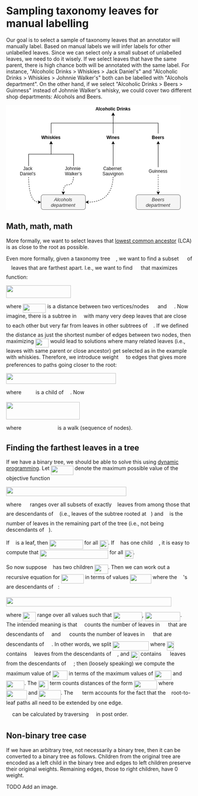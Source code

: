 # Sampling taxonomy leaves for manual labelling

Our goal is to select a sample of taxonomy leaves that an annotator will manually label. Based on manual labels we will infer labels for other unlabelled leaves. Since we can select only a small subset of unlabelled leaves, we need to do it wisely. If we select leaves that have the same parent, there is high chance both will be annotated with the same label. For instance, "Alcoholic Drinks > Whiskies > Jack Daniel's" and "Alcoholic Drinks > Whiskies > Johnnie Walker's" both can be labelled with "Alcohols department". On the other hand, if we select "Alcoholic Drinks > Beers > Guinness" instead of Johnnie Walker's whisky, we could cover two different shop departments: Alcohols and Beers. 

![Example of labelling](imgs/tree_1.png)

## Math, math, math

More formally, we want to select leaves that [lowest common ancestor](https://en.wikipedia.org/wiki/Lowest_common_ancestor) (LCA) is as close to the root as possible. 

Even more formally, given a taxonomy tree <img src="svgs/2f118ee06d05f3c2d98361d9c30e38ce.svg?invert_in_darkmode" align=middle width=11.889314249999991pt height=22.465723500000017pt/>, we want to find a subset <img src="svgs/f9c4988898e7f532b9f826a75014ed3c.svg?invert_in_darkmode" align=middle width=14.99998994999999pt height=22.465723500000017pt/> of <img src="svgs/55a049b8f161ae7cfeb0197d75aff967.svg?invert_in_darkmode" align=middle width=9.86687624999999pt height=14.15524440000002pt/> leaves that are farthest apart. I.e., we want to find <img src="svgs/f9c4988898e7f532b9f826a75014ed3c.svg?invert_in_darkmode" align=middle width=14.99998994999999pt height=22.465723500000017pt/> that maximizes function:

<img src="svgs/10dfb819130b17d07ad98871c5b73260.svg?invert_in_darkmode" align=middle width=175.2078636pt height=33.89973840000001pt/>  

where <img src="svgs/8790a6e51a3b8a0b16013a135871a86d.svg?invert_in_darkmode" align=middle width=62.18617514999999pt height=24.65753399999998pt/> is a distance between two vertices/nodes <img src="svgs/277fbbae7d4bc65b6aa601ea481bebcc.svg?invert_in_darkmode" align=middle width=15.94753544999999pt height=14.15524440000002pt/> and <img src="svgs/95d239357c7dfa2e8d1fd21ff6ed5c7b.svg?invert_in_darkmode" align=middle width=15.94753544999999pt height=14.15524440000002pt/>. Now imagine, there is a subtree in <img src="svgs/2f118ee06d05f3c2d98361d9c30e38ce.svg?invert_in_darkmode" align=middle width=11.889314249999991pt height=22.465723500000017pt/> with many very deep leaves that are close to each other but very far from leaves in other subtrees of <img src="svgs/2f118ee06d05f3c2d98361d9c30e38ce.svg?invert_in_darkmode" align=middle width=11.889314249999991pt height=22.465723500000017pt/>. If we defined the distance as just the shortest number of edges between two nodes, then maximizing <img src="svgs/3be7c0b48f7c34bf07832269c78b5eb6.svg?invert_in_darkmode" align=middle width=36.21575924999999pt height=24.65753399999998pt/> would lead to solutions where many related leaves (i.e., leaves with same parent or close ancestor) get selected as in the example with whiskies. Therefore, we introduce weight <img src="svgs/31fae8b8b78ebe01cbfbe2fe53832624.svg?invert_in_darkmode" align=middle width=12.210846449999991pt height=14.15524440000002pt/> to edges that gives more preferences to paths going closer to the root:

<img src="svgs/10a8277280bc6ea7426a192bc3a5c3e9.svg?invert_in_darkmode" align=middle width=297.40643295pt height=29.190975000000005pt/>  

where <img src="svgs/7c5d09796fa72f50fc8f541920f3d44a.svg?invert_in_darkmode" align=middle width=30.68980694999999pt height=14.15524440000002pt/> is a child of <img src="svgs/9fc20fb1d3825674c6a279cb0d5ca636.svg?invert_in_darkmode" align=middle width=14.045887349999989pt height=14.15524440000002pt/>. Now

<img src="svgs/85b51e19a5771379dd17f88838439b88.svg?invert_in_darkmode" align=middle width=199.12879964999996pt height=46.06407959999998pt/>  

where <img src="svgs/715f1d9bbd0efc96188daed9f2a78c9a.svg?invert_in_darkmode" align=middle width=90.21505514999998pt height=14.15524440000002pt/> is a walk (sequence of nodes).

## Finding the farthest leaves in a tree

If we have a binary tree, we should be able to solve this using [dynamic programming](https://en.wikipedia.org/wiki/Dynamic_programming).  Let <img src="svgs/789737ac1507bda7fca8f102735e5d6f.svg?invert_in_darkmode" align=middle width=60.503389649999995pt height=24.65753399999998pt/> denote the maximum possible value of the objective function

<img src="svgs/b3003206bc2792d9ccbf0617943d8215.svg?invert_in_darkmode" align=middle width=325.3718094pt height=24.7161288pt/>

where <img src="svgs/f9c4988898e7f532b9f826a75014ed3c.svg?invert_in_darkmode" align=middle width=14.99998994999999pt height=22.465723500000017pt/> ranges over all subsets of exactly <img src="svgs/36b5afebdba34564d884d347484ac0c7.svg?invert_in_darkmode" align=middle width=7.710416999999989pt height=21.68300969999999pt/> leaves from among those that are descendants of <img src="svgs/6c4adbc36120d62b98deef2a20d5d303.svg?invert_in_darkmode" align=middle width=8.55786029999999pt height=14.15524440000002pt/> (i.e., leaves of the subtree rooted at <img src="svgs/6c4adbc36120d62b98deef2a20d5d303.svg?invert_in_darkmode" align=middle width=8.55786029999999pt height=14.15524440000002pt/>) and <img src="svgs/63bb9849783d01d91403bc9a5fea12a2.svg?invert_in_darkmode" align=middle width=9.075367949999992pt height=22.831056599999986pt/> is the number of leaves in the remaining part of the tree (i.e., not being descendants of <img src="svgs/6c4adbc36120d62b98deef2a20d5d303.svg?invert_in_darkmode" align=middle width=8.55786029999999pt height=14.15524440000002pt/>).

If <img src="svgs/6c4adbc36120d62b98deef2a20d5d303.svg?invert_in_darkmode" align=middle width=8.55786029999999pt height=14.15524440000002pt/> is a leaf, then <img src="svgs/aad2f9296e477961d6dddba681df1ee2.svg?invert_in_darkmode" align=middle width=90.64022879999999pt height=24.65753399999998pt/> for all <img src="svgs/141a2a51928b1276452103cbde48ae17.svg?invert_in_darkmode" align=middle width=23.17842449999999pt height=22.831056599999986pt/>. If <img src="svgs/6c4adbc36120d62b98deef2a20d5d303.svg?invert_in_darkmode" align=middle width=8.55786029999999pt height=14.15524440000002pt/> has one child <img src="svgs/19ef11ed79c62a9cb46775c20450d89f.svg?invert_in_darkmode" align=middle width=12.347803049999989pt height=24.7161288pt/>, it is easy to compute that <img src="svgs/0b5adee2a8a01ea27c7c77a0f6cf1483.svg?invert_in_darkmode" align=middle width=184.41326144999996pt height=24.7161288pt/> for all <img src="svgs/141a2a51928b1276452103cbde48ae17.svg?invert_in_darkmode" align=middle width=23.17842449999999pt height=22.831056599999986pt/>.

So now suppose <img src="svgs/6c4adbc36120d62b98deef2a20d5d303.svg?invert_in_darkmode" align=middle width=8.55786029999999pt height=14.15524440000002pt/> has two children <img src="svgs/20a447ad9b96078ae3dfd9e093caa2dc.svg?invert_in_darkmode" align=middle width=36.61336469999999pt height=24.7161288pt/>.  Then we can work out a recursive equation for <img src="svgs/789737ac1507bda7fca8f102735e5d6f.svg?invert_in_darkmode" align=middle width=60.503389649999995pt height=24.65753399999998pt/> in terms of values <img src="svgs/97f337fb6ad5d2c7317f331c3f6d1e81.svg?invert_in_darkmode" align=middle width=57.416307299999986pt height=24.65753399999998pt/> where the <img src="svgs/31fae8b8b78ebe01cbfbe2fe53832624.svg?invert_in_darkmode" align=middle width=12.210846449999991pt height=14.15524440000002pt/>'s are descendants of <img src="svgs/6c4adbc36120d62b98deef2a20d5d303.svg?invert_in_darkmode" align=middle width=8.55786029999999pt height=14.15524440000002pt/>:

<img src="svgs/255715c05add81e4dcde890f190e95a1.svg?invert_in_darkmode" align=middle width=446.94511125pt height=24.7161288pt/>

where <img src="svgs/c6e69007f01adcf9c3411036de93368b.svg?invert_in_darkmode" align=middle width=34.91851769999999pt height=24.7161288pt/> range over all values such that <img src="svgs/aae6edd1af4a63f6983dddb982932a91.svg?invert_in_darkmode" align=middle width=78.1537812pt height=24.7161288pt/>, <img src="svgs/7972c0db592b2436c74fb19b8b0bb482.svg?invert_in_darkmode" align=middle width=95.50531319999997pt height=24.7161288pt/>.  The intended meaning is that <img src="svgs/1041e382f1560a32a7a26f335a9e77bf.svg?invert_in_darkmode" align=middle width=11.500379549999991pt height=24.7161288pt/> counts the number of leaves in <img src="svgs/f9c4988898e7f532b9f826a75014ed3c.svg?invert_in_darkmode" align=middle width=14.99998994999999pt height=22.465723500000017pt/> that are descendants of <img src="svgs/19ef11ed79c62a9cb46775c20450d89f.svg?invert_in_darkmode" align=middle width=12.347803049999989pt height=24.7161288pt/> and <img src="svgs/5a076e77e958e2544ebdfdec74d3e819.svg?invert_in_darkmode" align=middle width=15.29034209999999pt height=24.7161288pt/> counts the number of leaves in <img src="svgs/f9c4988898e7f532b9f826a75014ed3c.svg?invert_in_darkmode" align=middle width=14.99998994999999pt height=22.465723500000017pt/> that are descendants of <img src="svgs/5081f7b158385a4bde3513e2af9b8208.svg?invert_in_darkmode" align=middle width=16.13776559999999pt height=24.7161288pt/>.  In other words, we split <img src="svgs/a286a55d62007a0d2ae74c96f9285757.svg?invert_in_darkmode" align=middle width=97.37403389999999pt height=24.7161288pt/> where <img src="svgs/4e561a02bc60d8c644063654dc2fee6e.svg?invert_in_darkmode" align=middle width=18.78993104999999pt height=24.7161288pt/> contains <img src="svgs/1041e382f1560a32a7a26f335a9e77bf.svg?invert_in_darkmode" align=middle width=11.500379549999991pt height=24.7161288pt/> leaves from the descendants of <img src="svgs/19ef11ed79c62a9cb46775c20450d89f.svg?invert_in_darkmode" align=middle width=12.347803049999989pt height=24.7161288pt/>, and <img src="svgs/62eded7ff8301fe42b2af33f6367da50.svg?invert_in_darkmode" align=middle width=22.579891949999993pt height=24.7161288pt/> contains <img src="svgs/5a076e77e958e2544ebdfdec74d3e819.svg?invert_in_darkmode" align=middle width=15.29034209999999pt height=24.7161288pt/> leaves from the descendants of <img src="svgs/5081f7b158385a4bde3513e2af9b8208.svg?invert_in_darkmode" align=middle width=16.13776559999999pt height=24.7161288pt/>; then (loosely speaking) we compute the maximum value of <img src="svgs/3daa05846df920aa811dfb6cb16c5f90.svg?invert_in_darkmode" align=middle width=40.827634649999986pt height=24.7161288pt/> in terms of the maximum values of <img src="svgs/94e71218f285db1a4d287adc972ddc88.svg?invert_in_darkmode" align=middle width=45.43951004999998pt height=24.7161288pt/> and <img src="svgs/e586df343652d9fe00a840d84e6aa0de.svg?invert_in_darkmode" align=middle width=49.229465999999995pt height=24.7161288pt/>.  The <img src="svgs/22f267816abde93adeac5238140fa88f.svg?invert_in_darkmode" align=middle width=27.43000589999999pt height=24.7161288pt/> term counts distances of the form <img src="svgs/375ce81f3b623ec92367b71fd8aa043b.svg?invert_in_darkmode" align=middle width=62.18617514999999pt height=24.65753399999998pt/> where <img src="svgs/cc58914feb7d7e9183cb56b28c426bd7.svg?invert_in_darkmode" align=middle width=55.65051689999999pt height=24.7161288pt/> and <img src="svgs/56e1e4cb66bad49b68fd88f5bdca5094.svg?invert_in_darkmode" align=middle width=59.44047779999999pt height=24.7161288pt/>.  The <img src="svgs/c81353603ee07b56135c3bd79f7b87ab.svg?invert_in_darkmode" align=middle width=16.78578659999999pt height=22.831056599999986pt/> term accounts for the fact that the <img src="svgs/36b5afebdba34564d884d347484ac0c7.svg?invert_in_darkmode" align=middle width=7.710416999999989pt height=21.68300969999999pt/> root-to-leaf paths all need to be extended by one edge.

<img src="svgs/53d147e7f3fe6e47ee05b88b166bd3f6.svg?invert_in_darkmode" align=middle width=12.32879834999999pt height=22.465723500000017pt/> can be calculated by traversing <img src="svgs/2f118ee06d05f3c2d98361d9c30e38ce.svg?invert_in_darkmode" align=middle width=11.889314249999991pt height=22.465723500000017pt/> in post order.

## Non-binary tree case

If we have an arbitrary tree, not necessarily a binary tree, then it can be converted to a binary tree as follows. Children from the original tree are encoded as a left child in the binary tree and edges to left children preserve their original weights. Remaining edges, those to right children, have 0 weight.

TODO Add an image.
